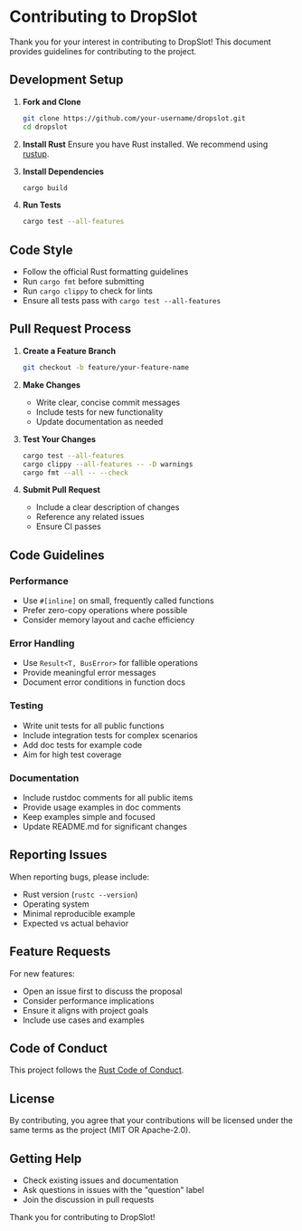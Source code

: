# Contributing to DropSlot

Thank you for your interest in contributing to DropSlot! This document provides guidelines for contributing to the project.

## Development Setup

1. **Fork and Clone**
   ```bash
   git clone https://github.com/your-username/dropslot.git
   cd dropslot
   ```

2. **Install Rust**
   Ensure you have Rust installed. We recommend using [rustup](https://rustup.rs/).

3. **Install Dependencies**
   ```bash
   cargo build
   ```

4. **Run Tests**
   ```bash
   cargo test --all-features
   ```

## Code Style

- Follow the official Rust formatting guidelines
- Run `cargo fmt` before submitting
- Run `cargo clippy` to check for lints
- Ensure all tests pass with `cargo test --all-features`

## Pull Request Process

1. **Create a Feature Branch**
   ```bash
   git checkout -b feature/your-feature-name
   ```

2. **Make Changes**
   - Write clear, concise commit messages
   - Include tests for new functionality
   - Update documentation as needed

3. **Test Your Changes**
   ```bash
   cargo test --all-features
   cargo clippy --all-features -- -D warnings
   cargo fmt --all -- --check
   ```

4. **Submit Pull Request**
   - Include a clear description of changes
   - Reference any related issues
   - Ensure CI passes

## Code Guidelines

### Performance
- Use `#[inline]` on small, frequently called functions
- Prefer zero-copy operations where possible
- Consider memory layout and cache efficiency

### Error Handling
- Use `Result<T, BusError>` for fallible operations
- Provide meaningful error messages
- Document error conditions in function docs

### Testing
- Write unit tests for all public functions
- Include integration tests for complex scenarios
- Add doc tests for example code
- Aim for high test coverage

### Documentation
- Include rustdoc comments for all public items
- Provide usage examples in doc comments
- Keep examples simple and focused
- Update README.md for significant changes

## Reporting Issues

When reporting bugs, please include:
- Rust version (`rustc --version`)
- Operating system
- Minimal reproducible example
- Expected vs actual behavior

## Feature Requests

For new features:
- Open an issue first to discuss the proposal
- Consider performance implications
- Ensure it aligns with project goals
- Include use cases and examples

## Code of Conduct

This project follows the [Rust Code of Conduct](https://www.rust-lang.org/policies/code-of-conduct).

## License

By contributing, you agree that your contributions will be licensed under the same terms as the project (MIT OR Apache-2.0).

## Getting Help

- Check existing issues and documentation
- Ask questions in issues with the "question" label
- Join the discussion in pull requests

Thank you for contributing to DropSlot! 

